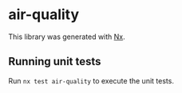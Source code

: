 # air-quality

This library was generated with [Nx](https://nx.dev).

## Running unit tests

Run `nx test air-quality` to execute the unit tests.
